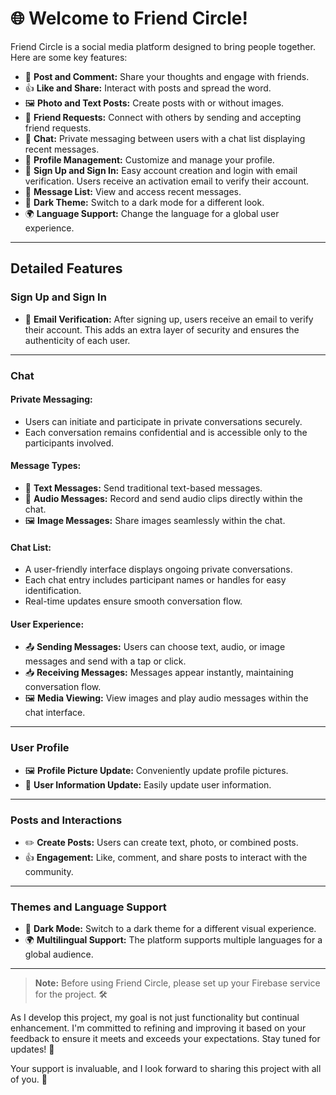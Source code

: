 # 🌐 Welcome to Friend Circle!

Friend Circle is a social media platform designed to bring people together. Here are some key features:

- 📝 **Post and Comment:** Share your thoughts and engage with friends.
- 👍 **Like and Share:** Interact with posts and spread the word.
- 🖼️ **Photo and Text Posts:** Create posts with or without images.
- 🤝 **Friend Requests:** Connect with others by sending and accepting friend requests.
- 💬 **Chat:** Private messaging between users with a chat list displaying recent messages.
- 👤 **Profile Management:** Customize and manage your profile.
- 🔑 **Sign Up and Sign In:** Easy account creation and login with email verification. Users receive an activation email to verify their account.
- 📩 **Message List:** View and access recent messages.
- 🌙 **Dark Theme:** Switch to a dark mode for a different look.
- 🌍 **Language Support:** Change the language for a global user experience.

---

## Detailed Features

### Sign Up and Sign In

- 📧 **Email Verification:** After signing up, users receive an email to verify their account. This adds an extra layer of security and ensures the authenticity of each user.

---

### Chat

#### Private Messaging:

- Users can initiate and participate in private conversations securely.
- Each conversation remains confidential and is accessible only to the participants involved.

#### Message Types:

- 📝 **Text Messages:** Send traditional text-based messages.
- 🎤 **Audio Messages:** Record and send audio clips directly within the chat.
- 🖼️ **Image Messages:** Share images seamlessly within the chat.

#### Chat List:

- A user-friendly interface displays ongoing private conversations.
- Each chat entry includes participant names or handles for easy identification.
- Real-time updates ensure smooth conversation flow.

#### User Experience:

- 📤 **Sending Messages:** Users can choose text, audio, or image messages and send with a tap or click.
- 📥 **Receiving Messages:** Messages appear instantly, maintaining conversation flow.
- 🖼️ **Media Viewing:** View images and play audio messages within the chat interface.

---

### User Profile

- 🖼️ **Profile Picture Update:** Conveniently update profile pictures.
- 📝 **User Information Update:** Easily update user information.

---

### Posts and Interactions

- ✏️ **Create Posts:** Users can create text, photo, or combined posts.
- 👍 **Engagement:** Like, comment, and share posts to interact with the community.

---

### Themes and Language Support

- 🌙 **Dark Mode:** Switch to a dark theme for a different visual experience.
- 🌍 **Multilingual Support:** The platform supports multiple languages for a global audience.

---

> **Note:** Before using Friend Circle, please set up your Firebase service for the project. 🛠️

As I develop this project, my goal is not just functionality but continual enhancement. I'm committed to refining and improving it based on your feedback to ensure it meets and exceeds your expectations. Stay tuned for updates! 🚀

Your support is invaluable, and I look forward to sharing this project with all of you. 🌟
